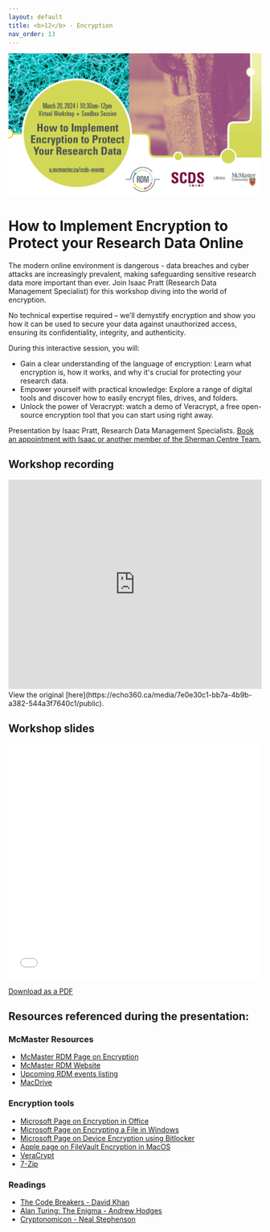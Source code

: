 ```yaml
---
layout: default
title: <b>12</b> - Encryption
nav_order: 13
---
```


<img alt="Encryption webinar advert graphic" style="border-width:0" src="https://github.com/scds/intro-rdm/raw/main/assets/img/encryption.png">


# How to Implement Encryption to Protect your Research Data Online

The modern online environment is dangerous - data breaches and cyber attacks are increasingly prevalent, making safeguarding sensitive research data more important than ever. Join Isaac Pratt (Research Data Management Specialist) for this workshop diving into the world of encryption.

No technical expertise required – we’ll demystify encryption and show you how it can be used to secure your data against unauthorized access, ensuring its confidentiality, integrity, and authenticity.

During this interactive session, you will:

* Gain a clear understanding of the language of encryption: Learn what encryption is, how it works, and why it's crucial for protecting your research data.
* Empower yourself with practical knowledge: Explore a range of digital tools and discover how to easily encrypt files, drives, and folders.
* Unlock the power of Veracrypt: watch a demo of Veracrypt, a free open-source encryption tool that you can start using right away.

Presentation by Isaac Pratt, Research Data Management Specialists. 
[Book an appointment with Isaac or another member of the Sherman Centre Team.](https://libcal.mcmaster.ca/appointments/)


## Workshop recording

<iframe height="416" width="100%" allowfullscreen frameborder=0 src="https://echo360.ca/media/7e0e30c1-bb7a-4b9b-a382-544a3f7640c1/public"></iframe>
View the original [here](https://echo360.ca/media/7e0e30c1-bb7a-4b9b-a382-544a3f7640c1/public).

## Workshop slides

<embed src="assets/docs/2024-02-14_Encryption_slides.pdf" style="border:none;" width="100%" height="466px">

[Download as a PDF](https://github.com/scds/intro-rdm/raw/main/assets/docs/2024-02-14_Encryption_slides.pdf)

## Resources referenced during the presentation:

### McMaster Resources
* [McMaster RDM Page on Encryption](https://rdm.mcmaster.ca/secure#tab-encryption)
* [McMaster RDM Website](https://rdm.mcmaster.ca)
* [Upcoming RDM events listing](https://scds.ca/events/rdm/2021-2022/)
* [MacDrive](https://macdrive.mcmaster.ca/)

### Encryption tools
* [Microsoft Page on Encryption in Office](https://support.microsoft.com/en-us/office/protect-a-document-with-a-password-05084cc3-300d-4c1a-8416-38d3e37d6826)
* [Microsoft Page on Encrypting a File in Windows](https://support.microsoft.com/en-us/windows/how-to-encrypt-a-file-1131805c-47b8-2e3e-a705-807e13c10da7)
* [Microsoft Page on Device Encryption using Bitlocker](https://support.microsoft.com/en-us/windows/turn-on-device-encryption-0c453637-bc88-5f74-5105-741561aae838)
* [Apple page on FileVault Encryption in MacOS](https://support.apple.com/en-ca/guide/mac-help/mh11785/mac)
* [VeraCrypt](https://www.veracrypt.fr/en/Home.html)
* [7-Zip](https://www.7-zip.org/)

### Readings
* [The Code Breakers - David Khan](https://en.wikipedia.org/wiki/The_Codebreakers)
* [Alan Turing: The Enigma - Andrew Hodges](https://en.wikipedia.org/wiki/Alan_Turing:_The_Enigma)
* [Cryptonomicon - Neal Stephenson](https://en.wikipedia.org/wiki/Cryptonomicon)